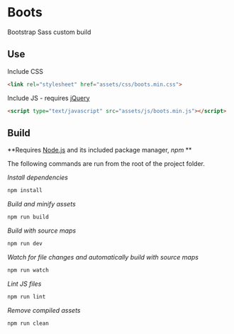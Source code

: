 # Boots

Bootstrap Sass custom build

## Use

Include CSS

```html
<link rel="stylesheet" href="assets/css/boots.min.css">
```

Include JS - requires [jQuery](http://jquery.com/)

```html
<script type="text/javascript" src="assets/js/boots.min.js"></script>
```

## Build

**Requires [Node.js](https://nodejs.org/) and its included package manager, *npm* **

The following commands are run from the root of the project folder.

*Install dependencies*

```sh
npm install
```

*Build and minify assets*

```sh
npm run build
```

*Build with source maps*

```sh
npm run dev
```

*Watch for file changes and automatically build with source maps*

```sh
npm run watch
```

*Lint JS files*

```sh
npm run lint
```

*Remove compiled assets*

```sh
npm run clean
```
